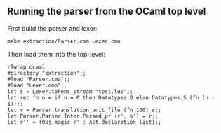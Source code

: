 

Running the parser from the OCaml top level
-------------------------------------------

First build the parser and lexer:
```
make extraction/Parser.cma Lexer.cmo
```

Then load them into the top-level:
```
rlwrap ocaml
#directory "extraction";;
#load "Parser.cma";;
#load "Lexer.cmo";;
let s = Lexer.tokens_stream "test.lus";;
let rec fn n = if n = 0 then Datatypes.O else Datatypes.S (fn (n - 1));;
let r = Parser.translation_unit_file (fn 100) s;;
let Parser.Parser.Inter.Parsed_pr (r', s') = r;;
let r'' = (Obj.magic r' : Ast.declaration list);;
```


